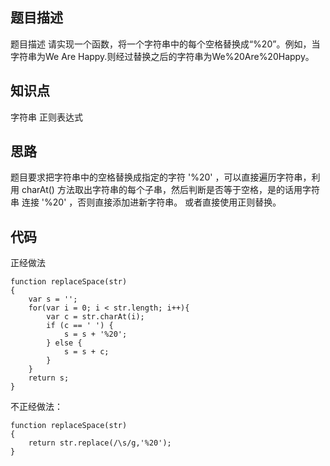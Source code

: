 ## 题目描述
题目描述
请实现一个函数，将一个字符串中的每个空格替换成“%20”。例如，当字符串为We Are Happy.则经过替换之后的字符串为We%20Are%20Happy。

## 知识点
字符串 正则表达式

## 思路
题目要求把字符串中的空格替换成指定的字符 '%20' ，可以直接遍历字符串，利用 charAt() 方法取出字符串的每个子串，然后判断是否等于空格，是的话用字符串
连接 '%20' ，否则直接添加进新字符串。
或者直接使用正则替换。

## 代码
正经做法
```
function replaceSpace(str)
{
    var s = '';
    for(var i = 0; i < str.length; i++){
        var c = str.charAt(i);
        if (c == ' ') {
            s = s + '%20';
        } else {
            s = s + c;
        }
    }
    return s;
}
```
不正经做法：
```
function replaceSpace(str)
{
    return str.replace(/\s/g,'%20');
}
```
